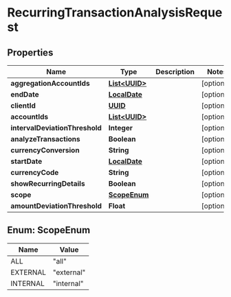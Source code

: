 
# RecurringTransactionAnalysisRequest

## Properties
Name | Type | Description | Notes
------------ | ------------- | ------------- | -------------
**aggregationAccountIds** | [**List&lt;UUID&gt;**](UUID.md) |  |  [optional]
**endDate** | [**LocalDate**](LocalDate.md) |  |  [optional]
**clientId** | [**UUID**](UUID.md) |  |  [optional]
**accountIds** | [**List&lt;UUID&gt;**](UUID.md) |  |  [optional]
**intervalDeviationThreshold** | **Integer** |  |  [optional]
**analyzeTransactions** | **Boolean** |  |  [optional]
**currencyConversion** | **String** |  |  [optional]
**startDate** | [**LocalDate**](LocalDate.md) |  |  [optional]
**currencyCode** | **String** |  |  [optional]
**showRecurringDetails** | **Boolean** |  |  [optional]
**scope** | [**ScopeEnum**](#ScopeEnum) |  |  [optional]
**amountDeviationThreshold** | **Float** |  |  [optional]


<a name="ScopeEnum"></a>
## Enum: ScopeEnum
Name | Value
---- | -----
ALL | &quot;all&quot;
EXTERNAL | &quot;external&quot;
INTERNAL | &quot;internal&quot;



